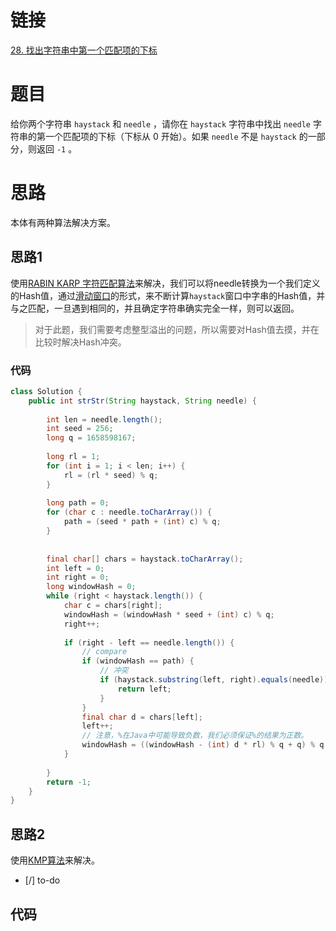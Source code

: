 # 链接

[28. 找出字符串中第一个匹配项的下标](https://leetcode.cn/problems/find-the-index-of-the-first-occurrence-in-a-string/)

# 题目

给你两个字符串 `haystack` 和 `needle` ，请你在 `haystack` 字符串中找出 `needle` 字符串的第一个匹配项的下标（下标从 0 开始）。如果 `needle` 不是 `haystack` 的一部分，则返回 `-1` 。

# 思路

本体有两种算法解决方案。

## 思路1

使用[RABIN KARP 字符匹配算法](RABIN%20KARP%20字符匹配算法.md)来解决，我们可以将needle转换为一个我们定义的Hash值，通过[滑动窗口](leetcode/labuladong/相关算法/数组算法/滑动窗口.md)的形式，来不断计算`haystack`窗口中字串的Hash值，并与之匹配，一旦遇到相同的，并且确定字符串确实完全一样，则可以返回。

> 对于此题，我们需要考虑整型溢出的问题，所以需要对Hash值去摸，并在比较时解决Hash冲突。

### 代码

```java
class Solution {  
    public int strStr(String haystack, String needle) {  
  
        int len = needle.length();  
        int seed = 256;  
        long q = 1658598167;  
  
        long rl = 1;  
        for (int i = 1; i < len; i++) {  
            rl = (rl * seed) % q;  
        }  
  
        long path = 0;  
        for (char c : needle.toCharArray()) {  
            path = (seed * path + (int) c) % q;  
        }  
  
  
        final char[] chars = haystack.toCharArray();  
        int left = 0;  
        int right = 0;  
        long windowHash = 0;  
        while (right < haystack.length()) {  
            char c = chars[right];  
            windowHash = (windowHash * seed + (int) c) % q;  
            right++;  
  
            if (right - left == needle.length()) {  
                // compare  
                if (windowHash == path) {  
                    // 冲突  
                    if (haystack.substring(left, right).equals(needle)) {  
                        return left;  
                    }  
                }  
                final char d = chars[left];  
                left++;
                // 注意，%在Java中可能导致负数，我们必须保证%的结果为正数。
                windowHash = ((windowHash - (int) d * rl) % q + q) % q;  
            }  
  
        }  
        return -1;  
    }  
}
```

## 思路2

使用[KMP算法](KMP算法.md)来解决。
- [/] to-do

## 代码
